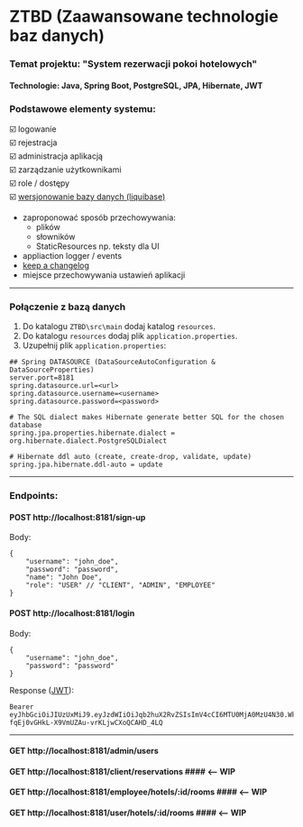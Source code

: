 # ZTBD (Zaawansowane technologie baz danych)
### Temat projektu: "System rezerwacji pokoi hotelowych" ###

#### Technologie: Java, Spring Boot, PostgreSQL, JPA, Hibernate, JWT ####

### Podstawowe elementy systemu: ###
☑️ logowanie <br/>
☑️ rejestracja <br/>
☑️ administracja aplikacją <br/>
☑️ zarządzanie użytkownikami <br/>
☑️ role / dostępy
  <br/>
☑️ [wersjonowanie bazy danych (liquibase)](https://www.liquibase.org/)
- zaproponować sposób przechowywania:
  - plików
  - słowników
  - StaticResources np. teksty dla UI
- appliaction logger / events
- [keep a changelog](https://keepachangelog.com/en/1.0.0/)
- miejsce przechowywania ustawień aplikacji

---

### Połączenie z bazą danych ###
1. Do katalogu `ZTBD\src\main` dodaj katalog `resources`.
2. Do katalogu `resources` dodaj plik `application.properties`.
3. Uzupełnij plik `application.properties`:
```
## Spring DATASOURCE (DataSourceAutoConfiguration & DataSourceProperties)
server.port=8181
spring.datasource.url=<url>
spring.datasource.username=<username>
spring.datasource.password=<password>

# The SQL dialect makes Hibernate generate better SQL for the chosen database
spring.jpa.properties.hibernate.dialect = org.hibernate.dialect.PostgreSQLDialect

# Hibernate ddl auto (create, create-drop, validate, update)
spring.jpa.hibernate.ddl-auto = update
```

---
### Endpoints: ###
#### POST http://localhost:8181/sign-up ####
Body: 
```
{
	"username": "john_doe",
	"password": "password",
	"name": "John Doe",
	"role": "USER" // "CLIENT", "ADMIN", "EMPLOYEE"
}
```

#### POST http://localhost:8181/login ####
Body: 
```
{
	"username": "john_doe",
	"password": "password"
}
```
Response ([JWT](https://jwt.io/)):
```
Bearer eyJhbGciOiJIUzUxMiJ9.eyJzdWIiOiJqb2huX2RvZSIsImV4cCI6MTU0MjA0MzU4N30.WkuFu2kOyvqkxwm3uzEaRYerrSqCdxzhrgFpKKSS8GG1k98-fqEj0vGHkL-X9VmUZAu-vrKLjwCXoQCAHD_4LQ
```
---
#### GET http://localhost:8181/admin/users ####
#### GET http://localhost:8181/client/reservations #### <-- WIP
#### GET http://localhost:8181/employee/hotels/:id/rooms #### <-- WIP
#### GET http://localhost:8181/user/hotels/:id/rooms  #### <-- WIP

